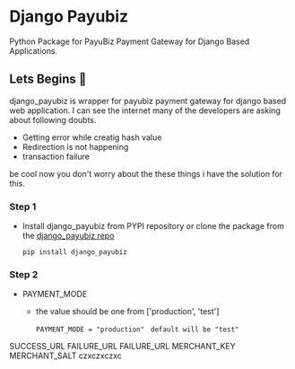 # Django Payubiz

Python Package for PayuBiz Payment Gateway for Django Based Applications.

## Lets Begins :seedling:

django_payubiz is wrapper for payubiz payment gateway for django based web application. I can see the internet many of the developers are asking about following doubts.
+ Getting error while creatig hash value
+ Redirection is not happening
+ transaction failure

be cool now you don't worry about the these things i have the solution for this.

### Step 1

* Install django_payubiz from PYPI repository or clone the package from the [django_payubiz repo](https://github.com/renjithsraj/django_payubiz.git)

    `pip install django_payubiz`

### Step 2

* PAYMENT_MODE
  * the value should be one from ['production', 'test']
  
      `PAYMENT_MODE = "production" ` `default will be "test"`
  
  
  
  
  
SUCCESS_URL
FAILURE_URL
FAILURE_URL
MERCHANT_KEY
MERCHANT_SALT
czxczxczxc
